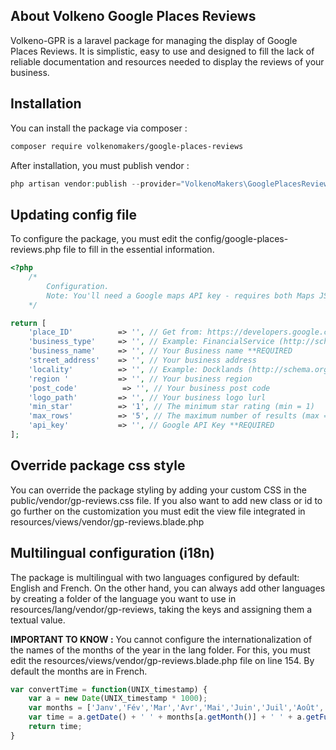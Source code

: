 ## About Volkeno Google Places Reviews
Volkeno-GPR is a laravel package for managing the display of Google Places Reviews. It is simplistic, easy to use and designed to fill the lack of reliable documentation and resources needed to display the reviews of your business.

## Installation

You can install the package via composer :
``` bash
composer require volkenomakers/google-places-reviews
```

After installation, you must publish vendor :
``` php
php artisan vendor:publish --provider="VolkenoMakers\GooglePlacesReviews\GooglePlacesReviewsServiceProvider"
```

## Updating config file 
To configure the package, you must edit the config/google-places-reviews.php file to fill in the essential information.
``` php
<?php
    /*
        Configuration.
        Note: You'll need a Google maps API key - requires both Maps JS and Places API services enabled.
    */

return [
    'place_ID'          => '', // Get from: https://developers.google.com/maps/documentation/javascript/examples/places-placeid-finder **REQUIRED
    'business_type'     => '', // Example: FinancialService (http://schema.org) **REQUIRED
    'business_name'     => '', // Your Business name **REQUIRED
    'street_address'    => '', // Your business address
    'locality'          => '', // Example: Docklands (http://schema.org/addressLocality)
    'region '           => '', // Your business region
    'post_code'          => '', // Your business post code
    'logo_path'         => '', // Your business logo lurl
    'min_star'          => '1', // The minimum star rating (min = 1)
    'max_rows'          => '5', // The maximum number of results (max = 5)
    'api_key'           => '', // Google API Key **REQUIRED
];
```

## Override package css style
You can override the package styling by adding your custom CSS in the public/vendor/gp-reviews.css file.
If you also want to add new class or id to go further on the customization you must edit the view file integrated in resources/views/vendor/gp-reviews.blade.php

## Multilingual configuration (i18n)
The package is multilingual with two languages configured by default: English and French. On the other hand, you can always add other languages by creating a folder of the language you want to use in resources/lang/vendor/gp-reviews, taking the keys and assigning them a textual value.

**IMPORTANT TO KNOW :** 
You cannot configure the internationalization of the names of the months of the year in the lang folder. For this, you must edit the resources/views/vendor/gp-reviews.blade.php file on line 154. 
By default the months are in French.

```js
var convertTime = function(UNIX_timestamp) {
    var a = new Date(UNIX_timestamp * 1000);
    var months = ['Janv','Fév','Mar','Avr','Mai','Juin','Juil','Août','Sept','Oct','Nov','Déc']; // You can change this
    var time = a.getDate() + ' ' + months[a.getMonth()] + ' ' + a.getFullYear();
    return time;
}
```

